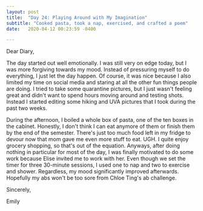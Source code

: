 ```yaml
---
layout: post
title:  "Day 24: Playing Around with My Imagination"
subtitle: "Cooked pasta, took a nap, exercised, and crafted a poem"
date:   2020-04-12 00:23:59 -0400

---
```


Dear Diary,

The day started out well emotionally. I was still very on edge today, but I was more forgiving towards my mood. Instead of pressuring myself to do everything, I just let the day happen. Of course, it was nice because I also limited my time on social media and staring at all the other fun things people are doing. I tried to take some quarantine pictures, but I just wasn't feeling great and didn't want to spend hours moving around and testing shots. Instead I started editing some hiking and UVA pictures that I took during the past two weeks. 

During the afternoon, I boiled a whole box of pasta, one of the ten boxes in the cabinet. Honestly, I don't think I can eat anymore of them or finish them by the end of the semester. There's just too much food left in my fridge to devour now that mom gave me even more stuff to eat. UGH. I quite enjoy grocery shopping, so that's out of the equation. Anyways, after doing nothing in particular for most of the day, I was finally motivated to do some work because Elise invited me to work with her. Even though we set the timer for three 30-minute sessions, I used one to nap and two to exercise and shower. Regardless, my mood significantly improved afterwards. Hopefully my abs won't be too sore from Chloe Ting's ab challenge. 

Sincerely,

Emily